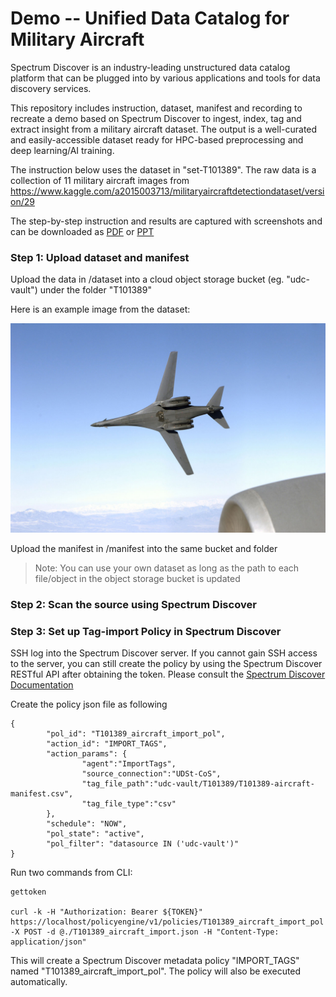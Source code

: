 # Demo -- Unified Data Catalog for Military Aircraft


Spectrum Discover is an industry-leading unstructured data catalog platform that can be plugged into by various applications and tools for data discovery services. 


This repository includes instruction, dataset, manifest and recording to recreate a demo based on Spectrum Discover to ingest, index, tag and extract insight from a military aircraft dataset. The output is a well-curated and easily-accessible dataset ready for HPC-based preprocessing and deep learning/AI training. 


The instruction below uses the dataset in "set-T101389". The raw data is a collection of 11 military aircraft images from https://www.kaggle.com/a2015003713/militaryaircraftdetectiondataset/version/29


The step-by-step instruction and results are captured with screenshots and can be downloaded as [PDF](set-T101389/recording/T101389-Scenario1-v20210920.pdf) or [PPT](set-T101389/recording/T101389-Scenario1-v20210920.pptx)



### Step 1: Upload dataset and manifest

Upload the data in /dataset into a cloud object storage bucket (eg. "udc-vault") under the folder "T101389"

Here is an example image from the dataset:

<img src=set-T101389/dataset/00b2add164cb42440a52064e390ea3d2.jpg>


Upload the manifest in /manifest into the same bucket and folder

> Note: You can use your own dataset as long as the path to each file/object in the object storage bucket is updated


### Step 2: Scan the source using Spectrum Discover


### Step 3: Set up Tag-import Policy in Spectrum Discover

SSH log into the Spectrum Discover server. If you cannot gain SSH access to the server, you can still create the policy by using the Spectrum Discover RESTful API after obtaining the token. Please consult the [Spectrum Discover Documentation](https://www.ibm.com/docs/en/spectrum-discover)


Create the policy json file as following

    {
            "pol_id": "T101389_aircraft_import_pol",
            "action_id": "IMPORT_TAGS",
            "action_params": {
                    "agent":"ImportTags",
                    "source_connection":"UDSt-CoS",
                    "tag_file_path":"udc-vault/T101389/T101389-aircraft-manifest.csv",
                    "tag_file_type":"csv"
            },
            "schedule": "NOW",
            "pol_state": "active",
            "pol_filter": "datasource IN ('udc-vault')"
    }


Run two commands from CLI:

    gettoken

    curl -k -H "Authorization: Bearer ${TOKEN}" https://localhost/policyengine/v1/policies/T101389_aircraft_import_pol -X POST -d @./T101389_aircraft_import.json -H "Content-Type: application/json"


This will create a Spectrum Discover metadata policy "IMPORT_TAGS" named "T101389_aircraft_import_pol". The policy will also be executed automatically. 





